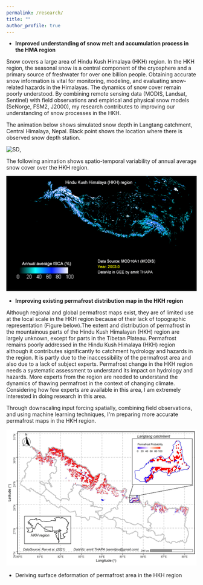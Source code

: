 ```yaml
---
permalink: /research/
title: ""
author_profile: true
---
```


- **Improved understanding of snow melt and accumulation process in the HMA region**

Snow covers a large area of Hindu Kush Himalaya (HKH) region. In the HKH region, the seasonal snow is a central component of the cryosphere and a primary source of freshwater for over one billion people. Obtaining accurate snow information is vital for monitoring, modeling, and evaluating snow-related hazards in the Himalayas. The dynamics of snow cover remain poorly understood. By combining remote sensing data (MODIS, Landsat, Sentinel) with field observations and empirical and physical snow models (SeNorge, FSM2, J2000), my research contributes to improving our understanding of snow processes in the HKH.

The animation below shows simulated snow depth in Langtang catchment, Central Himalaya, Nepal. Black point shows the location where there is observed snow depth station.

![SD](/images/seNorge_snow_depth.gif), 

The following animation shows spatio-temporal variability of annual average snow cover over the HKH region.

![hkhsd](/images/hkh_annual_fsca_mod10a1.gif)


- **Improving existing permafrost distribution map in the HKH region**

Although regional and global permafrost maps exist, they are of limited use at the local scale in the HKH region because of their lack of topographic representation (Figure below).The extent and distribution of permafrost in the mountainous parts of the Hindu Kush Himalayan (HKH) region are largely unknown, except for parts in the Tibetan Plateau. Permafrost remains poorly addressed in the Hindu Kush Himalaya (HKH) region although it contributes significantly to catchment hydrology and hazards in the region. It is partly due to the inaccessibility of the permafrost area and also due to a lack of subject experts. Permafrost change in the HKH region needs a systematic assessment to understand its impact on hydrology and hazards. More experts from the region are needed to understand the dynamics of thawing permafrost in the context of changing climate. Considering how few experts are available in this area, I am extremely interested in doing research in this area.

Through downscaling input forcing spatially, combining field observations, and using machine learning techniques, I'm preparing more accurate permafrost maps in the HKH region.


![Book logo](/images/306951155_5775285202516503_5596118770848548150_n.jpg)

- Deriving surface deformation of permafrost area in the HKH region

